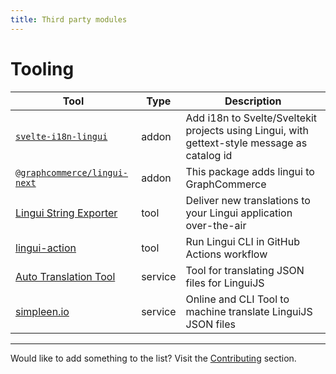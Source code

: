 ```yaml
---
title: Third party modules
---
```


# Tooling

| Tool                                                                                                              | Type    | Description                                                                                  |
| ----------------------------------------------------------------------------------------------------------------- | ------- | -------------------------------------------------------------------------------------------- |
| [`svelte-i18n-lingui`](https://www.npmjs.com/package/svelte-i18n-lingui)                                          | addon   | Add i18n to Svelte/Sveltekit projects using Lingui, with gettext-style message as catalog id |
| [`@graphcommerce/lingui-next`](https://github.com/graphcommerce-org/graphcommerce/tree/main/packages/lingui-next) | addon   | This package adds lingui to GraphCommerce                                                    |
| [Lingui String Exporter](https://store.crowdin.com/lingui-string-exporter)                                        | tool    | Deliver new translations to your Lingui application over-the-air                             |
| [lingui-action](https://github.com/trisbee/lingui-action)                                                         | tool    | Run Lingui CLI in GitHub Actions workflow                                                    |
| [Auto Translation Tool](https://auto-translation.now.sh/)                                                         | service | Tool for translating JSON files for LinguiJS                                                 |
| [simpleen.io](https://simpleen.io/)                                                                               | service | Online and CLI Tool to machine translate LinguiJS JSON files                                 |

---

Would like to add something to the list? Visit the [Contributing](/misc/community#contributing) section.
